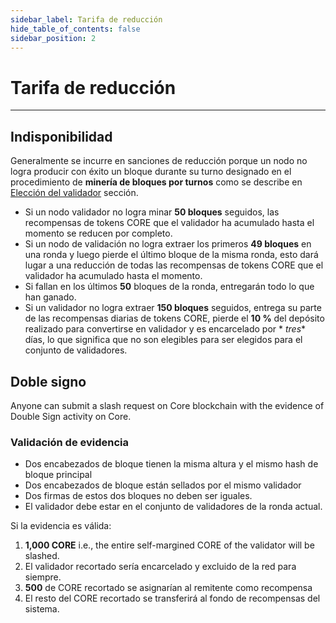 ```yaml
---
sidebar_label: Tarifa de reducción
hide_table_of_contents: false
sidebar_position: 2
---
```


# Tarifa de reducción

---

## Indisponibilidad

Generalmente se incurre en sanciones de reducción porque un nodo no logra producir con éxito un bloque durante su turno designado en el procedimiento de **minería de bloques por turnos** como se describe en [Elección del validador](../validator/validator-election.md) sección.

- Si un nodo validador no logra minar **50 bloques** seguidos, las recompensas de tokens CORE que el validador ha acumulado hasta el momento se reducen por completo.
- Si un nodo de validación no logra extraer los primeros **49 bloques** en una ronda y luego pierde el último bloque de la misma ronda, esto dará lugar a una reducción de todas las recompensas de tokens CORE que el validador ha acumulado hasta el momento.
- Si fallan en los últimos **50** bloques de la ronda, entregarán todo lo que han ganado.
- Si un validador no logra extraer **150 bloques** seguidos, entrega su parte de las recompensas diarias de tokens CORE, pierde el **10 %** del depósito realizado para convertirse en validador y es encarcelado por \* _tres_\* días, lo que significa que no son elegibles para ser elegidos para el conjunto de validadores.

## Doble signo

Anyone can submit a slash request on Core blockchain with the evidence of Double Sign activity on Core.

### Validación de evidencia

- Dos encabezados de bloque tienen la misma altura y el mismo hash de bloque principal
- Dos encabezados de bloque están sellados por el mismo validador
- Dos firmas de estos dos bloques no deben ser iguales.
- El validador debe estar en el conjunto de validadores de la ronda actual.

Si la evidencia es válida:

1. **1,000 CORE** i.e., the entire self-margined CORE of the validator will be slashed.
2. El validador recortado sería encarcelado y excluido de la red para siempre.
3. **500** de CORE recortado se asignarían al remitente como recompensa
4. El resto del CORE recortado se transferirá al fondo de recompensas del sistema.


